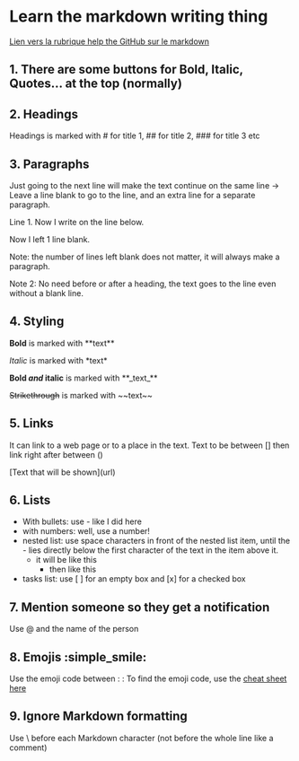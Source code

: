 # Learn the markdown writing thing

[Lien vers la rubrique help the GitHub sur le markdown](https://help.github.com/articles/basic-writing-and-formatting-syntax/#headings)

## 1. There are some buttons for Bold, Italic, Quotes... at the top (normally)

## 2. Headings
Headings is marked with # for title 1, ## for title 2, ### for title 3 etc

## 3. Paragraphs
Just going to the next line will make the text continue on the same line -> Leave a line blank to go to the line, and an extra line for a separate paragraph.

Line 1.
Now I write on the line below.

Now I left 1 line blank.

Note: the number of lines left blank does not matter, it will always make a paragraph.

Note 2: No need before or after a heading, the text goes to the line even without a blank line.

## 4. Styling
**Bold** is marked with \*\*text\*\*

*Italic* is marked with \*text\*

**Bold _and_ italic** is marked with \*\*\_text\_\*\*

~~Strikethrough~~ is marked with \~~text\~~

## 5. Links
It can link to a web page or to a place in the text. Text to be between [] then link right after between ()

\[Text that will be shown\]\(url\)

## 6. Lists
- With bullets: use - like I did here
- with numbers: well, use a number!
- nested list: use space characters in front of the nested list item, until the - lies directly below the first character of the text in the item above it.
  - it will be like this
    - then like this
- tasks list: use [ ] for an empty box and [x] for a checked box

## 7. Mention someone so they get a notification
Use @ and the name of the person

## 8. Emojis :simple_smile:
Use the emoji code between :   :
To find the emoji code, use the [cheat sheet here](https://www.webpagefx.com/tools/emoji-cheat-sheet/)
    
## 9. Ignore Markdown formatting
Use \ before each Markdown character (not before the whole line like a comment)



